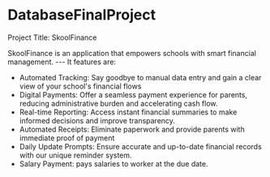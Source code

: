 # DatabaseFinalProject

Project Title: SkoolFinance

SkoolFinance is an application that empowers schools with smart financial management.
--- It features are:
* Automated Tracking: Say goodbye to manual data entry and gain a clear view of your school's financial flows
* Digital Payments: Offer a seamless payment experience for parents, reducing administrative burden and accelerating cash flow.
* Real-time Reporting: Access instant financial summaries to make informed decisions and improve transparency.
* Automated Receipts: Eliminate paperwork and provide parents with immediate proof of payment
* Daily Update Prompts: Ensure accurate and up-to-date financial records with our unique reminder system.
* Salary Payment: pays salaries to worker at the due date.
